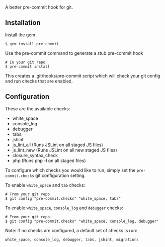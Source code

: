 A better pre-commit hook for git.

## Installation

Install the gem

    $ gem install pre-commit

Use the pre-commit command to generate a stub pre-commit hook

    # In your git repo
    $ pre-commit install

This creates a .git/hooks/pre-commit script which will check your git config and run checks that are enabled.

## Configuration

These are the available checks:

* white_space
* console_log
* debugger
* tabs
* jshint
* js\_lint\_all (Runs JSLint on all staged JS files)
* js\_lint\_new (Runs JSLint on all new staged JS files)
* closure\_syntax\_check
* php (Runs php -l on all staged files)

To configure which checks you would like to run, simply set the `pre-commit.checks` git configuration setting. 

To enable `white_space` and `tab` checks:

    # From your git repo
    $ git config "pre-commit.checks" "white_space, tabs"

To enable `white_space`, `console_log` and `debugger` checks:

    # From your git repo
    $ git config "pre-commit.checks" "white_space, console_log, debugger"

Note: If no checks are configured, a default set of checks is run:

    white_space, console_log, debugger, tabs, jshint, migrations
